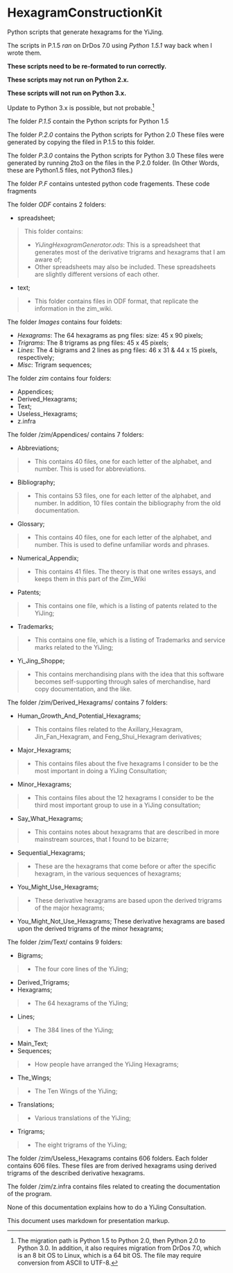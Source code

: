 ﻿# HexagramConstructionKit

Python scripts that generate hexagrams for the YiJing.

The scripts in P.1.5 _ran_ on DrDos 7.0 using _Python 1.5.1_ way back when I wrote them.

**These scripts need to be re-formated to run correctly.**

**These scripts may not run on Python 2.x.**

**These scripts will not run on Python 3.x.**

Update to Python 3.x is possible, but not probable.[^1]
[^1]: The migration path is Python 1.5 to Python 2.0, then Python 2.0 to Python 3.0. In addition, it also requires migration from DrDos 7.0, which is an 8 bit OS to Linux, which is a 64 bit OS. The file may require conversion from ASCII to UTF-8.

The folder _P.1.5_ contain the Python scripts for Python 1.5

The folder _P.2.0_ contains the Python scripts for Python 2.0
These files were generated by copying the filed in P.1.5 to this folder.

The folder _P.3.0_ contains the Python scripts for Python 3.0
These files were generated by running 2to3 on the files in the P.2.0 folder.
(In Other Words, these are Python1.5 files, not Python3 files.)

The folder _P.F_ contains untested python code fragements.
These code fragments 

The folder _ODF_ contains 2 folders:
* spreadsheet;
> This folder contains:
> * _YiJingHexagramGenerator.ods_: This is a spreadsheet that generates most of the derivative trigrams and hexagrams that I am aware of;
> * Other spreadsheets may also be included. These spreadsheets are slightly different versions of each other.
* text;
> * This folder contains files in ODF format, that replicate the information in the zim_wiki.

The folder _Images_ contains four foldets:
* _Hexagrams_: The 64 hexagrams as png files: size: 45 x 90 pixels;
* _Trigrams_: The 8 trigrams as png files: 45 x 45 pixels;
* _Lines_: The 4 bigrams and 2 lines as png files: 46 x 31 & 44 x 15 pixels, respectively;
* _Misc_: Trigram sequences;

The folder _zim_ contains four folders:
* Appendices;
* Derived_Hexagrams;
* Text;
* Useless_Hexagrams;
* z.infra

The folder /zim/Appendices/ contains 7 folders:
* Abbreviations;
> * This contains 40 files, one for each letter of the alphabet, and number. This is used for abbreviations.
* Bibliography;
> * This contains 53 files, one for each letter of the alphabet, and number. In addition, 10 files contain the bibliography from the old documentation.
* Glossary;
> * This contains 40 files, one for each letter of the alphabet, and number. This is used to define unfamiliar words and phrases.
* Numerical_Appendix;
> * This contains 41 files. The theory is that one writes essays, and keeps them in this part of the Zim_Wiki
* Patents;
> * This contains one file, which is a listing of patents related to the YiJing;
* Trademarks;
> * This contains one file, which is a listing of Trademarks and service marks related to the YiJing;
* Yi_Jing_Shoppe;
> * This contains merchandising plans with the idea that this software becomes self-supporting through sales of merchandise, hard copy documentation, and the like.

The folder /zim/Derived_Hexagrams/ contains 7 folders:
* Human_Growth_And_Potential_Hexagrams;
> * This contains files related to the Axillary_Hexagram, Jin_Fan_Hexagram, and Feng_Shui_Hexagram derivatives;
* Major_Hexagrams;
> * This contains files about the five hexagrams I consider to be the most important in doing a YiJing Consultation;
* Minor_Hexagrams;
> * This contains files about the 12 hexagrams I consider to be the third most important group to use in a YiJing consultation;
* Say_What_Hexagrams;
>* This contains notes about hexagrams that are described in more mainstream sources, that I found to be bizarre;
* Sequential_Hexagrams;
> * These are the hexagrams that come before or after the specific hexagram, in the various sequences of hexagrams;
* You_Might_Use_Hexagrams;
> * These derivative hexagrams are based upon the derived trigrams of the major hexagrams;
* You_Might_Not_Use_Hexagrams;
These derivative hexagrams are based upon the derived trigrams of the minor hexagrams;

The folder /zim/Text/ contains 9 folders:
* Bigrams;
> * The four core lines of the YiJing;
* Derived_Trigrams;
* Hexagrams;
> * The 64 hexagrams of the YiJing;
* Lines;
> * The 384 lines of the YiJing;
* Main_Text;
* Sequences;
> * How people have arranged the YiJing Hexagrams;
* The_Wings;
> * The Ten Wings of the YiJing;
* Translations;
> * Various translations of the YiJing;
* Trigrams;
> * The eight trigrams of the YiJing;

The folder /zim/Useless_Hexagrams contains 606 folders. Each folder contains 606 files. These files are from derived hexagrams using derived trigrams of the described derivative hexagrams.

The folder /zim/z.infra contains files related to creating the documentation of the program.

None of this documentation explains how to do a YiJing Consultation.

This document uses markdown for presentation markup.
